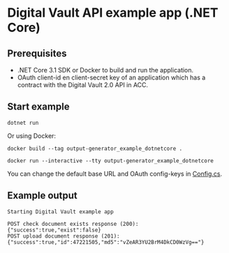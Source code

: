 # Digital Vault API example app (.NET Core)

## Prerequisites

- .NET Core 3.1 SDK or Docker to build and run the application.
- OAuth client-id en client-secret key of an application which has a contract with the Digital Vault 2.0 API in ACC.

## Start example

```
dotnet run
```

Or using Docker:

```
docker build --tag output-generator_example_dotnetcore .

docker run --interactive --tty output-generator_example_dotnetcore
```

You can change the default base URL and OAuth config-keys in [Config.cs](Config.cs).

## Example output

```
Starting Digital Vault example app

POST check document exists response (200): {"success":true,"exist":false}
POST upload document response (201): {"success":true,"id":47221505,"md5":"vZeAR3YU2BrM4DkCD0WzVg=="}

```